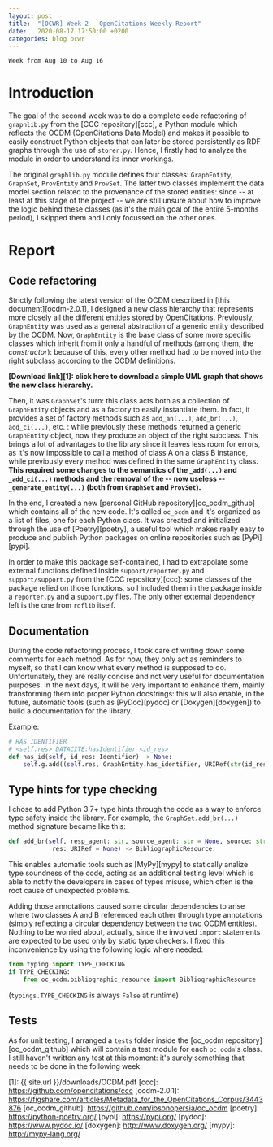```yaml
---
layout: post
title:  "[OCWR] Week 2 - OpenCitations Weekly Report"
date:   2020-08-17 17:50:00 +0200
categories: blog ocwr
---
```

`Week from Aug 10 to Aug 16`

# Introduction
The goal of the second week was to do a complete code refactoring of `graphlib.py` from the [CCC repository][ccc], a Python module which 
reflects the OCDM (OpenCitations Data Model) and makes it possible to easily construct Python objects that can later be stored 
persistently as RDF graphs through the use of `storer.py`. Hence, I firstly had to analyze the module in order to understand its inner 
workings.

The original `graphlib.py` module defines four classes: `GraphEntity`, `GraphSet`, `ProvEntity` and `ProvSet`. The latter two classes
implement the data model section related to the provenance of the stored entities: since -- at least at this stage of the project --
we are still unsure about how to improve the logic behind these classes (as it's the main goal of the entire 5-months period), I skipped
them and I only focussed on the other ones.

# Report

## Code refactoring
Strictly following the latest version of the OCDM described in [this document][ocdm-2.0.1], I designed a new class hierarchy that
represents more closely all the different entities stored by OpenCitations. Previously, `GraphEntity` was used as a general abstraction
of a generic entity described by the OCDM. Now, `GraphEntity` is the base class of some more specific classes which inherit from it
only a handful of methods (among them, the _constructor_): because of this, every other method had to be moved into the right subclass
according to the OCDM definitions.

__[Download link][1]: click here to download a simple UML graph that shows the new class hierarchy.__

Then, it was `GraphSet`'s turn: this class acts both as a collection of `GraphEntity` objects and as a factory to easily instantiate them.
In fact, it provides a set of factory methods such as `add_an(...)`, `add_br(...)`, `add_ci(...)`, etc. : while previously these methods
returned a generic `GraphEntity` object, now they produce an object of the right subclass. This brings a lot of advantages to the library
since it leaves less room for errors, as it's now impossible to call a method of class A on a class B instance, while previously every 
method was defined in the same `GraphEntity` class. __This required some changes to the semantics of  the `_add(...)` and `_add_ci(...)` 
methods and the removal of the -- now useless -- `_generate_entity(...)` (both from `GraphSet` and `ProvSet`).__

In the end, I created a new [personal GitHub repository][oc_ocdm_github] which contains all of the new code. It's called 
`oc_ocdm` and it's organized as a list of files, one for each Python class. It was created and initialized through the use
of [Poetry][poetry], a useful tool which makes really easy to produce and publish Python packages on online repositories such as
[PyPi][pypi].

In order to make this package self-contained, I had to extrapolate some external functions defined inside `support/reporter.py` and
`support/support.py` from the [CCC repository][ccc]: some classes of the package relied on those functions, so I included them in the 
package inside a `reporter.py` and a `support.py` files. The only other external dependency left is the one from `rdflib` itself.

## Documentation
During the code refactoring process, I took care of writing down some comments for each method. As for now, they only act as reminders
to myself, so that I can know what every method is supposed to do. Unfortunately, they are really concise and not very useful for
documentation purposes. In the next days, it will be very important to enhance them, mainly transforming them into proper Python 
docstrings: this will also enable, in the future, automatic tools (such as [PyDoc][pydoc] or [Doxygen][doxygen]) to build a documentation 
for the library.

Example:
``` python
# HAS IDENTIFIER
# <self.res> DATACITE:hasIdentifier <id_res>
def has_id(self, id_res: Identifier) -> None:
    self.g.add((self.res, GraphEntity.has_identifier, URIRef(str(id_res))))
```

## Type hints for type checking
I chose to add Python 3.7+ type hints through the code as a way to enforce type safety inside the library. For example,
the `GraphSet.add_br(...)` method signature became like this:
``` python
def add_br(self, resp_agent: str, source_agent: str = None, source: str = None,
            res: URIRef = None) -> BibliographicResource:
```

This enables automatic tools such as [MyPy][mypy] to statically analize type soundness of the code, acting as an additional
testing level which is able to notify the developers in cases of types misuse, which often is the root cause of unexpected problems.

Adding those annotations caused some circular dependencies to arise where two classes A and B referenced each other through type 
annotations (simply reflecting a circular dependency between the two OCDM entities). Nothing to be worried about, actually, since the 
involved `import` statements are expected to be used only by static type checkers. I fixed this inconvenience by using the following 
logic where needed:
``` python
from typing import TYPE_CHECKING
if TYPE_CHECKING:
    from oc_ocdm.bibliographic_resource import BibliographicResource
```
(`typings.TYPE_CHECKING` is always `False` at runtime)

## Tests
As for unit testing, I arranged a `tests` folder inside the [oc_ocdm repository][oc_ocdm_github] which will contain a test module
for each `oc_ocdm`'s class. I still haven't written any test at this moment: it's surely something that needs to be done in the 
following week.

[1]:                   {{ site.url }}/downloads/OCDM.pdf
[ccc]:                 https://github.com/opencitations/ccc
[ocdm-2.0.1]:          https://figshare.com/articles/Metadata_for_the_OpenCitations_Corpus/3443876
[oc_ocdm_github]:      https://github.com/iosonopersia/oc_ocdm
[poetry]:              https://python-poetry.org/
[pypi]:                https://pypi.org/
[pydoc]:               https://www.pydoc.io/
[doxygen]:             http://www.doxygen.org/
[mypy]:                http://mypy-lang.org/